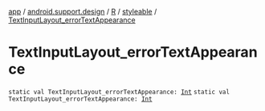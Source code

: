 [app](../../../index.md) / [android.support.design](../../index.md) / [R](../index.md) / [styleable](index.md) / [TextInputLayout_errorTextAppearance](.)

# TextInputLayout_errorTextAppearance

`static val TextInputLayout_errorTextAppearance: `[`Int`](https://kotlinlang.org/api/latest/jvm/stdlib/kotlin/-int/index.html)
`static val TextInputLayout_errorTextAppearance: `[`Int`](https://kotlinlang.org/api/latest/jvm/stdlib/kotlin/-int/index.html)